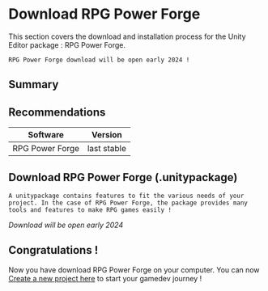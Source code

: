 # Download RPG Power Forge

This section covers the download and installation process for the Unity Editor package : RPG Power Forge.

```admonish info title="Working on it..."
RPG Power Forge download will be open early 2024 !
```

## Summary

## Recommendations
Software | Version |
--- | --- 
RPG Power Forge | last stable

## Download RPG Power Forge (.unitypackage)

```admonish title="What is a .unitypackage file ?"
A unitypackage contains features to fit the various needs of your project. In the case of RPG Power Forge, the package provides many tools and features to make RPG games easily !
```

*Download will be open early 2024*

## Congratulations !

Now you have download RPG Power Forge on your computer. You can now [Create a new project here](./create_new_project.md) to start your gamedev journey !
